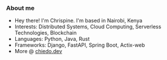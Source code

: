 ### About me

- Hey there! I'm Chrispine. I'm based in Nairobi, Kenya
- Interests: Distributed Systems, Cloud Computing, Serverless Technologies, Blockchain
- Languages: Python, Java, Rust
- Frameworks: Django, FastAPI, Spring Boot, Actix-web
- More @ [chiedo.dev](https://www.chiedo.dev/) 

<!--
**chrischiedo/chrischiedo** is a ✨ _special_ ✨ repository because its `README.md` (this file) appears on your GitHub profile.

Here are some ideas to get you started:

- 🔭 I’m currently working on ...
- 🌱 I’m currently learning ...
- 👯 I’m looking to collaborate on ...
- 🤔 I’m looking for help with ...
- 💬 Ask me about ...
- 📫 How to reach me: ...
- 😄 Pronouns: ...
- ⚡ Fun fact: ...
-->
